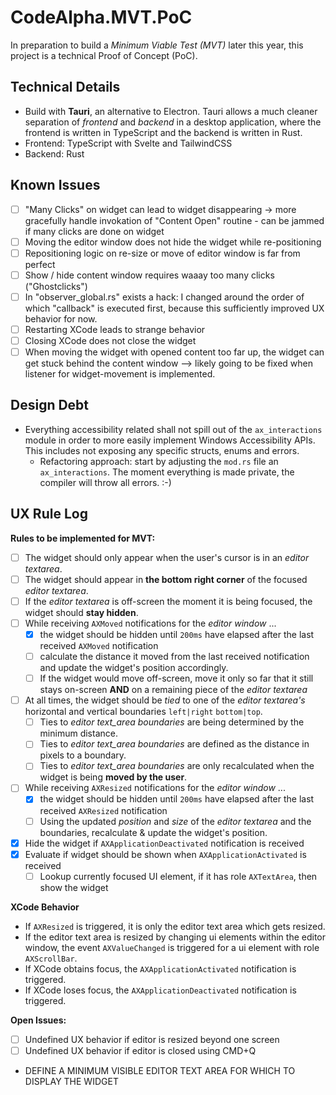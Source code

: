 # CodeAlpha.MVT.PoC

In preparation to build a _Minimum Viable Test (MVT)_ later this year, this project is a technical Proof of Concept (PoC).

## Technical Details

- Build with **Tauri**, an alternative to Electron. Tauri allows a much cleaner separation of _frontend_ and _backend_ in a desktop application, where the frontend is written in TypeScript and the backend is written in Rust.
- Frontend: TypeScript with Svelte and TailwindCSS
- Backend: Rust

## Known Issues

- [ ] "Many Clicks" on widget can lead to widget disappearing -> more gracefully handle invokation of "Content Open" routine - can be jammed if many clicks are done on widget
- [ ] Moving the editor window does not hide the widget while re-positioning
- [ ] Repositioning logic on re-size or move of editor window is far from perfect
- [ ] Show / hide content window requires waaay too many clicks ("Ghostclicks")
- [ ] In "observer_global.rs" exists a hack: I changed around the order of which "callback" is executed first, because this sufficiently improved UX behavior for now.
- [ ] Restarting XCode leads to strange behavior
- [ ] Closing XCode does not close the widget
- [ ] When moving the widget with opened content too far up, the widget can get stuck behind the content window --> likely going to be fixed when listener for widget-movement is implemented.

## Design Debt

- Everything accessibility related shall not spill out of the `ax_interactions` module in order to more easily implement Windows Accessibility APIs. This includes not exposing any specific structs, enums and errors.
  - Refactoring approach: start by adjusting the `mod.rs` file an `ax_interactions`. The moment everything is made private, the compiler will throw all errors. :-)

## UX Rule Log

**Rules to be implemented for MVT:**

- [ ] The widget should only appear when the user's cursor is in an _editor textarea_.
- [ ] The widget should appear in **the bottom right corner** of the focused _editor textarea_.
- [ ] If the _editor textarea_ is off-screen the moment it is being focused, the widget should **stay hidden**.
- [ ] While receiving `AXMoved` notifications for the _editor window_ ...
  - [x] the widget should be hidden until `200ms` have elapsed after the last received `AXMoved` notification
  - [ ] calculate the distance it moved from the last received notification and update the widget's position accordingly.
  - [ ] If the widget would move off-screen, move it only so far that it still stays on-screen **AND** on a remaining piece of the _editor textarea_
- [ ] At all times, the widget should be _tied_ to one of the _editor textarea's_ horizontal and vertical boundaries `left|right` `bottom|top`.
  - [ ] Ties to _editor text_area boundaries_ are being determined by the minimum distance.
  - [ ] Ties to _editor text_area boundaries_ are defined as the distance in pixels to a boundary.
  - [ ] Ties to _editor text_area boundaries_ are only recalculated when the widget is being **moved by the user**.
- [ ] While receiving `AXResized` notifications for the _editor window_ ...
  - [x] the widget should be hidden until `200ms` have elapsed after the last received `AXResized` notification
  - [ ] Using the updated _position_ and _size_ of the _editor textarea_ and the boundaries, recalculate & update the widget's position.
- [x] Hide the widget if `AXApplicationDeactivated` notification is received
- [x] Evaluate if widget should be shown when `AXApplicationActivated` is received
  - [ ] Lookup currently focused UI element, if it has role `AXTextArea`, then show the widget

**XCode Behavior**

- If `AXResized` is triggered, it is only the editor text area which gets resized.
- If the editor text area is resized by changing ui elements within the editor window, the event `AXValueChanged` is triggered for a ui element with role `AXScrollBar`.
- If XCode obtains focus, the `AXApplicationActivated` notification is triggered.
- If XCode loses focus, the `AXApplicationDeactivated` notification is triggered.

**Open Issues:**

- [ ] Undefined UX behavior if editor is resized beyond one screen
- [ ] Undefined UX behavior if editor is closed using CMD+Q

- DEFINE A MINIMUM VISIBLE EDITOR TEXT AREA FOR WHICH TO DISPLAY THE WIDGET
